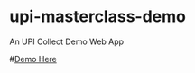 # upi-masterclass-demo
An UPI Collect Demo Web App

#[Demo Here](https://s3.ap-south-1.amazonaws.com/upi-demo/collect.html)

